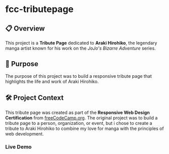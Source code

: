 # fcc-tributepage

## 📋 Overview
This project is a **Tribute Page** dedicated to **Araki Hirohiko**, the legendary manga artist known for his work on the *JoJo's Bizarre Adventure* series.

## 🎯 Purpose
The purpose of this project was to build a responsive tribute page that highlights the life and work of Araki Hirohiko.

## 🛠️ Project Context
This tribute page was created as part of the **Responsive Web Design Certification** from [freeCodeCamp.org](https://www.freecodecamp.org/). The original project was to build a tribute page to a person, organization, or event, but i chose to create a tribute to Araki Hirohiko to combine my love for manga with the principles of web development.

### Live Demo

